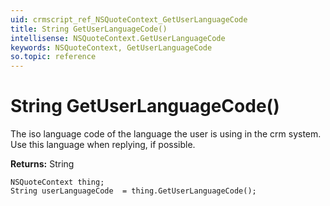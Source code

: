 ```yaml
---
uid: crmscript_ref_NSQuoteContext_GetUserLanguageCode
title: String GetUserLanguageCode()
intellisense: NSQuoteContext.GetUserLanguageCode
keywords: NSQuoteContext, GetUserLanguageCode
so.topic: reference
---
```


# String GetUserLanguageCode()

The iso language code of the language the user is using in the crm system. Use this language when replying, if possible.

**Returns:** String

```crmscript
NSQuoteContext thing;
String userLanguageCode  = thing.GetUserLanguageCode();
```

